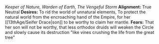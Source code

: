 *Keeper of Nature, Warden of Earth, The Vengeful Storm*
**Alignment:** True Neutral
**Desires:** To rid the world of unnatural elements, To protect the natural world from the encroaching hand of the Empire, for her [[13thAge/Seifer Drace|son]] to be worthy to claim her mantle.
**Fears:** That her son will not be worthy, that less orthodox druids will weaken the Circle and slowly cause its destruction "like vines crushing the life from the great tree"